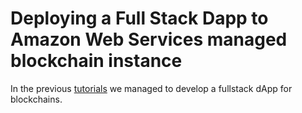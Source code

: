 # Deploying a Full Stack Dapp to Amazon Web Services managed blockchain instance

In the previous [tutorials](https://kauri.io/collection/5b8e401ee727370001c942e3) we managed to develop a fullstack dApp for blockchains.
